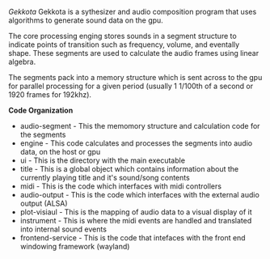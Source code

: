 *Gekkota*
Gekkota is a sythesizer and audio composition program that uses algorithms to generate sound data on the gpu.

The core processing enging stores sounds in a segment structure to indicate points of transition such as frequency, volume, and eventally shape. These segments are used to calculate the audio frames using linear algebra.

The segments pack into a memory structure which is sent across to the gpu for parallel processing for a given period (usually 1 1/100th of a second or 1920 frames for 192khz).

**Code Organization**
* audio-segment - This the memomory structure and calculation code for the segments
* engine - This code calculates and processes the segments into audio data, on the host or gpu
* ui - This is the directory with the main executable
* title - This is a global object which contains information about the currently playing title and it's sound/song contents
* midi - This is the code which interfaces with midi controllers
* audio-output - This is the code which interfaces with the external audio output (ALSA)
* plot-visiaul - This is the mapping of audio data to a visual display of it
* instrument - This is where the midi events are handled and translated into internal sound events
* frontend-service - This is the code that intefaces with the front end windowing framework (wayland)